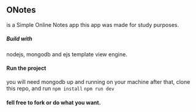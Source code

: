 ## ONotes

is a Simple Online Notes app
this app was made for study purposes.

##### Build with

nodejs, mongodb and ejs template view engine.

#### Run the project

you will need mongodb up and running on your machine
after that, clone this repo, and run
`npm install`
`npm run dev`

#### fell free to fork or do what you want.
